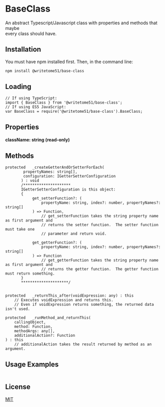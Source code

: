# BaseClass

An abstract Typescript/Javascript class with properties and methods that maybe   
every class should have.


## Installation

You must have npm installed first.  Then, in the command line:

```bash
npm install @writetome51/base-class
```

## Loading
```
// If using TypeScript:
import { BaseClass } from '@writetome51/base-class';
// If using ES5 JavaScript:
var BaseClass = require('@writetome51/base-class').BaseClass;
```


## Properties

#### className: string (read-only)


## Methods

```
protected   _createGetterAndOrSetterForEach(
		propertyNames: string[],
		configuration: IGetterSetterConfiguration
	   ) : void
	   /*********************
	   IGetterSetterConfiguration is this object:
	   {
	        get_setterFunction?: (
	            propertyName: string, index?: number, propertyNames?: string[]
	        ) => Function,
	            // get_setterFunction takes the string property name as first argument and 
	            // returns the setter function.  The setter function must take one 
	            // parameter and return void.
	        
	        get_getterFunction?: (
	            propertyName: string, index?: number, propertyNames?: string[]
	        ) => Function
	            // get_getterFunction takes the string property name as first argument and 
	            // returns the getter function.  The getter function must return something.
	   }
	   *********************/ 
	   
	   
protected   _returnThis_after(voidExpression: any) : this
    // Executes voidExpression and returns this.
    // Even if voidExpression returns something, the returned data isn't used.

protected   _runMethod_and_returnThis(
    callingObject, 
    method: Function, 
    methodArgs: any[], 
    additionalAction?: Function
) : this
    // additionalAction takes the result returned by method as an argument.
```


## Usage Examples

```

```



## License
[MIT](https://choosealicense.com/licenses/mit/)